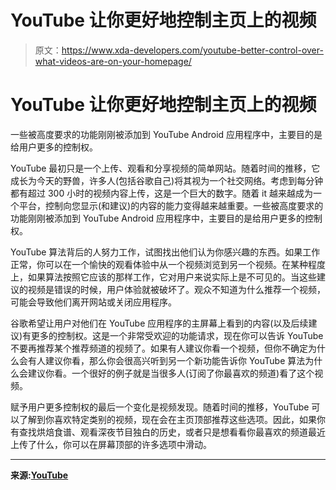 # YouTube 让你更好地控制主页上的视频

> 原文：<https://www.xda-developers.com/youtube-better-control-over-what-videos-are-on-your-homepage/>

# YouTube 让你更好地控制主页上的视频

一些被高度要求的功能刚刚被添加到 YouTube Android 应用程序中，主要目的是给用户更多的控制权。

YouTube 最初只是一个上传、观看和分享视频的简单网站。随着时间的推移，它成长为今天的野兽，许多人(包括谷歌自己)将其视为一个社交网络。考虑到每分钟都有超过 300 小时的视频内容上传，这是一个巨大的数字。随着 it 越来越成为一个平台，控制向您显示(和建议)的内容的能力变得越来越重要。一些被高度要求的功能刚刚被添加到 YouTube Android 应用程序中，主要目的是给用户更多的控制权。

YouTube 算法背后的人努力工作，试图找出他们认为你感兴趣的东西。如果工作正常，你可以在一个愉快的观看体验中从一个视频浏览到另一个视频。在某种程度上，如果算法按照它应该的那样工作，它对用户来说实际上是不可见的。当这些建议的视频是错误的时候，用户体验就被破坏了。观众不知道为什么推荐一个视频，可能会导致他们离开网站或关闭应用程序。

谷歌希望让用户对他们在 YouTube 应用程序的主屏幕上看到的内容(以及后续建议)有更多的控制权。这是一个非常受欢迎的功能请求，现在你可以告诉 YouTube 不要再推荐某个推荐频道的视频了。如果有人建议你看一个视频，但你不确定为什么会有人建议你看，那么你会很高兴听到另一个新功能告诉你 YouTube 算法为什么会建议你看。一个很好的例子就是当很多人(订阅了你最喜欢的频道)看了这个视频。

赋予用户更多控制权的最后一个变化是视频发现。随着时间的推移，YouTube 可以了解到你喜欢特定类别的视频，现在会在主页顶部推荐这些选项。因此，如果你有查找烘焙食谱、观看深夜节目独白的历史，或者只是想看看你最喜欢的频道最近上传了什么，你可以在屏幕顶部的许多选项中滑动。

* * *

**来源:[YouTube](https://youtube.googleblog.com/2019/06/giving-you-more-control-over-homepage.html)**